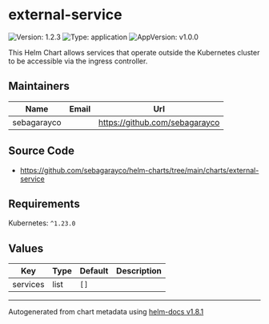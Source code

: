 # external-service

![Version: 1.2.3](https://img.shields.io/badge/Version-1.2.3-informational?style=flat-square) ![Type: application](https://img.shields.io/badge/Type-application-informational?style=flat-square) ![AppVersion: v1.0.0](https://img.shields.io/badge/AppVersion-v1.0.0-informational?style=flat-square)

This Helm Chart allows services that operate outside the Kubernetes cluster to be accessible via the ingress controller.

## Maintainers

| Name | Email | Url |
| ---- | ------ | --- |
| sebagarayco |  | <https://github.com/sebagarayco> |

## Source Code

* <https://github.com/sebagarayco/helm-charts/tree/main/charts/external-service>

## Requirements

Kubernetes: `^1.23.0`

## Values

| Key | Type | Default | Description |
|-----|------|---------|-------------|
| services | list | `[]` |  |

----------------------------------------------
Autogenerated from chart metadata using [helm-docs v1.8.1](https://github.com/norwoodj/helm-docs/releases/v1.8.1)
